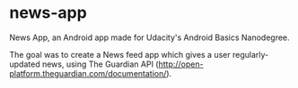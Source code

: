 # news-app
News App, an Android app made for Udacity's Android Basics Nanodegree.

The goal was to create a News feed app which gives a user regularly-updated news, using The Guardian API (http://open-platform.theguardian.com/documentation/).